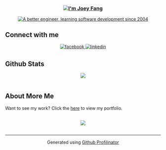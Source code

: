 ### <div align="center"><a href="https://git.io/typing-svg"><img src="https://readme-typing-svg.demolab.com?font=Fira+Code&duration=1&weight=700&size=24&pause=1000&color=F75C7E&center=true&vCenter=true&repeat=false&width=435&lines=I+am+Joey+Fang" alt="I'm Joey Fang" /></a></div>

<div align="center"><a href="https://git.io/typing-svg"><img src="https://readme-typing-svg.demolab.com?font=Fira+Code&duration=10000&pause=5000&color=93374B&center=true&vCenter=true&width=800&lines=A+better+engineer%2C+learning+software+development+since+2004+%F0%9F%9A%80" alt="A better engineer, learning software development since 2004" /></a></div>  

## Connect with me  
<div align="center">
<a href="https://www.facebook.com/josudoey" target="_blank">
<img src=https://img.shields.io/badge/facebook-%232E87FB.svg?&style=for-the-badge&logo=facebook&logoColor=white alt=facebook style="margin-bottom: 5px;" />
</a>  
<a href="https://linkedin.com/in/josudoey" target="_blank">
<img src=https://img.shields.io/badge/linkedin-%231E77B5.svg?&style=for-the-badge&logo=linkedin&logoColor=white alt=linkedin style="margin-bottom: 5px;" />
</a>
</div>  

## Github Stats  
<div align="center"><img src="https://github-readme-stats.vercel.app/api?username=josudoey&show_icons=true&count_private=true&hide_border=true" align="center" /></div>  

<br/>  


## About More Me

Want to see my work? Click the <a href="https://josudoey.github.io/">here</a> to view my portfolio.


<br/>  


<div align="center">
<img src="https://komarev.com/ghpvc/?username=josudoey&&style=flat-square" align="center" />
</div>  
  

<br/>  

----
<div align="center">Generated using <a href="https://profilinator.rishav.dev/" target="_blank">Github Profilinator</a></div>